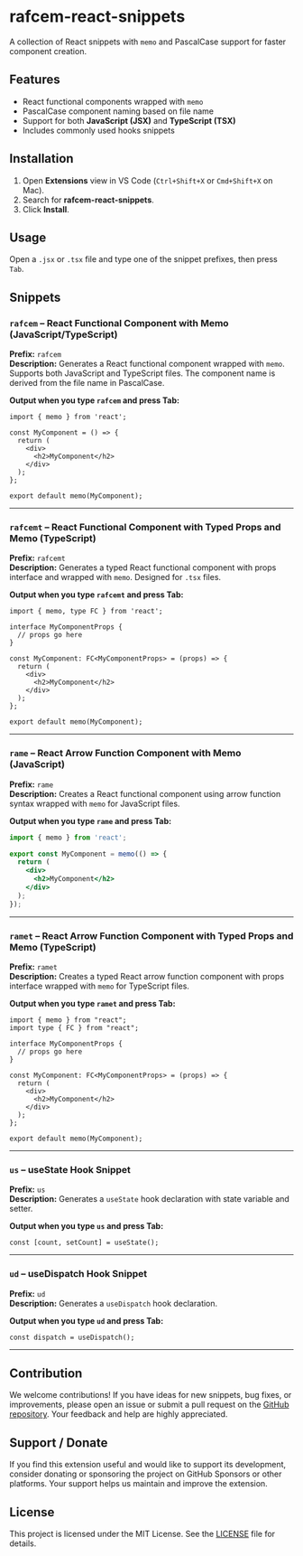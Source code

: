 # rafcem-react-snippets

A collection of React snippets with `memo` and PascalCase support for faster component creation.

## Features

- React functional components wrapped with `memo`
- PascalCase component naming based on file name
- Support for both **JavaScript (JSX)** and **TypeScript (TSX)**
- Includes commonly used hooks snippets

## Installation

1. Open **Extensions** view in VS Code (`Ctrl+Shift+X` or `Cmd+Shift+X` on Mac).
2. Search for **rafcem-react-snippets**.
3. Click **Install**.

## Usage

Open a `.jsx` or `.tsx` file and type one of the snippet prefixes, then press `Tab`.

## Snippets

### `rafcem` – React Functional Component with Memo (JavaScript/TypeScript)

**Prefix:** `rafcem`  
**Description:** Generates a React functional component wrapped with `memo`. Supports both JavaScript and TypeScript files. The component name is derived from the file name in PascalCase.

**Output when you type `rafcem` and press Tab:**

```tsx
import { memo } from 'react';

const MyComponent = () => {
  return (
    <div>
      <h2>MyComponent</h2>
    </div>
  );
};

export default memo(MyComponent);
```

---

### `rafcemt` – React Functional Component with Typed Props and Memo (TypeScript)

**Prefix:** `rafcemt`  
**Description:** Generates a typed React functional component with props interface and wrapped with `memo`. Designed for `.tsx` files.

**Output when you type `rafcemt` and press Tab:**

```tsx
import { memo, type FC } from 'react';

interface MyComponentProps {
  // props go here
}

const MyComponent: FC<MyComponentProps> = (props) => {
  return (
    <div>
      <h2>MyComponent</h2>
    </div>
  );
};

export default memo(MyComponent);
```

---

### `rame` – React Arrow Function Component with Memo (JavaScript)

**Prefix:** `rame`  
**Description:** Creates a React functional component using arrow function syntax wrapped with `memo` for JavaScript files.

**Output when you type `rame` and press Tab:**

```jsx
import { memo } from 'react';

export const MyComponent = memo(() => {
  return (
    <div>
      <h2>MyComponent</h2>
    </div>
  );
});
```

---

### `ramet` – React Arrow Function Component with Typed Props and Memo (TypeScript)

**Prefix:** `ramet`  
**Description:** Creates a typed React arrow function component with props interface wrapped with `memo` for TypeScript files.

**Output when you type `ramet` and press Tab:**

```tsx
import { memo } from "react";
import type { FC } from "react";

interface MyComponentProps {
  // props go here
}

const MyComponent: FC<MyComponentProps> = (props) => {
  return (
    <div>
      <h2>MyComponent</h2>
    </div>
  );
};

export default memo(MyComponent);
```

---

### `us` – useState Hook Snippet

**Prefix:** `us`  
**Description:** Generates a `useState` hook declaration with state variable and setter.

**Output when you type `us` and press Tab:**

```tsx
const [count, setCount] = useState();
```

---

### `ud` – useDispatch Hook Snippet

**Prefix:** `ud`  
**Description:** Generates a `useDispatch` hook declaration.

**Output when you type `ud` and press Tab:**

```tsx
const dispatch = useDispatch();
```

---

## Contribution

We welcome contributions! If you have ideas for new snippets, bug fixes, or improvements, please open an issue or submit a pull request on the [GitHub repository](https://github.com/muhammadsodiq1429/rafcem-react-snippets). Your feedback and help are highly appreciated.

## Support / Donate

If you find this extension useful and would like to support its development, consider donating or sponsoring the project on GitHub Sponsors or other platforms. Your support helps us maintain and improve the extension.

## License

This project is licensed under the MIT License. See the [LICENSE](LICENSE) file for details.
